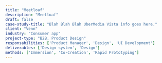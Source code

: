 ```yaml
---
title: "Meetloaf"
description: "Meetloaf"
draft: false
case-study-title: "Blah Blah Blah UberMedia Vista info goes here."
client: "Venn"
industry: "Consumer app"
project-type: "B2B, Product Design"
responsabilities: ['Product Manager', 'Design', 'UI Development']
deliverables: ['Design system', 'Design']
methods: ['Immersion', 'Co-Creation', 'Rapid Prototyping']
---
```

